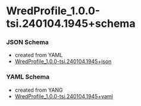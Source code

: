 # WredProfile_1.0.0-tsi.240104.1945+schema  

### JSON Schema  
- created from YAML  
- [WredProfile_1.0.0-tsi.240104.1945+json](./WredProfile_1.0.0-tsi.240104.1945+json.json)  

### YAML Schema  
- created from YANG  
- [WredProfile_1.0.0-tsi.240104.1945+yaml](./WredProfile_1.0.0-tsi.240104.1945+yaml.yaml)  


